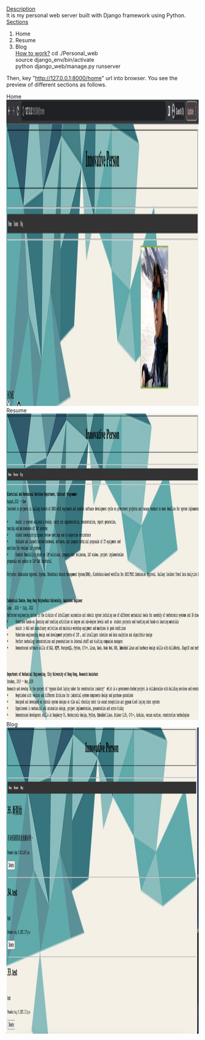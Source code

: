 <ins>Description</ins><br>
It is my personal web server built with Django framework using Python. 
<br>
<ins>Sections</ins><br>
1. Home <br>
2. Resume <br>
3. Blog <br>
<ins>How to work?</ins>
cd ./Personal_web<br>
source django_env/bin/activate<br>
python django_web/manage.py runserver<br>

Then, key "http://127.0.0.1:8000/home" url into browser. You see the preview of different sections as follows.<br>

Home
<img src="https://github.com/chunwmak9/Personal_web/blob/main/home.png" width="1000" height="800" />
Resume
<img src="https://github.com/chunwmak9/Personal_web/blob/main/resume.png" width="1000" height="800" />
Blog
<img src="https://github.com/chunwmak9/Personal_web/blob/main/blog.png" width="1000" height="800" />


